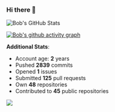 ### Hi there 👋

![Bob's GitHub Stats](https://github-readme-stats.vercel.app/api?username=Bobthesoftwaredeveloper&show_icons=true&count_private=true&theme=react&hide=stars,prs,issues,contribs)

[![Bob's github activity graph](https://activity-graph.herokuapp.com/graph?username=BobTheSoftwareDeveloper&theme=react-dark)](https://github.com/ashutosh00710/github-readme-activity-graph)

**Additional Stats**:
- Account age: **2** years
- Pushed **2839** commits
- Opened **1** issues
- Submitted **125** pull requests
- Own **48** repositories
- Contributed to **45** public repositories

![](https://komarev.com/ghpvc/?username=BobTheSoftwareDeveloper)

